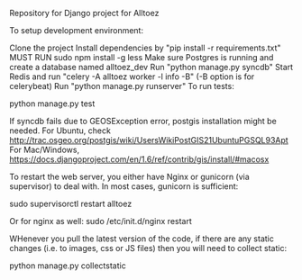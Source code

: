 Repository for Django project for Alltoez

To setup development environment:

Clone the project
Install dependencies by "pip install -r requirements.txt"
MUST RUN sudo npm install -g less
Make sure Postgres is running and create a database named alltoez_dev
Run "python manage.py syncdb"
Start Redis and run "celery -A alltoez worker -l info -B" (-B option is for celerybeat)
Run "python manage.py runserver"
To run tests:

python manage.py test

If syncdb fails due to GEOSException error, postgis installation might be needed.
For Ubuntu, check http://trac.osgeo.org/postgis/wiki/UsersWikiPostGIS21UbuntuPGSQL93Apt
For Mac/Windows, https://docs.djangoproject.com/en/1.6/ref/contrib/gis/install/#macosx


To restart the web server, you either have Nginx or gunicorn (via supervisor) to deal with. In most cases, gunicorn is sufficient:

sudo supervisorctl restart alltoez

Or for nginx as well:
sudo /etc/init.d/nginx restart

WHenever you pull the latest version of the code, if there are any static changes (i.e. to images, css or JS files) then you will need to collect static:

python manage.py collectstatic
